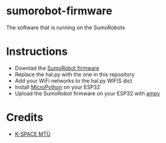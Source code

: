 # sumorobot-firmware
The software that is running on the SumoRobots

# Instructions
* Downlad the [SumoRobot firmware](https://github.com/eik-robo/sumoesp/tree/master/soft)
* Replace the hal.py with the one in this repository
* Add your WiFi networks to the hal.py WIFIS dict
* Install [MicroPython](http://micropython.org/download#esp32) on your ESP32
* Upload the SumoRobot firmware on your ESP32 with [ampy](https://github.com/adafruit/ampy)

# Credits
* [K-SPACE MTÜ](https://k-space.ee/)
